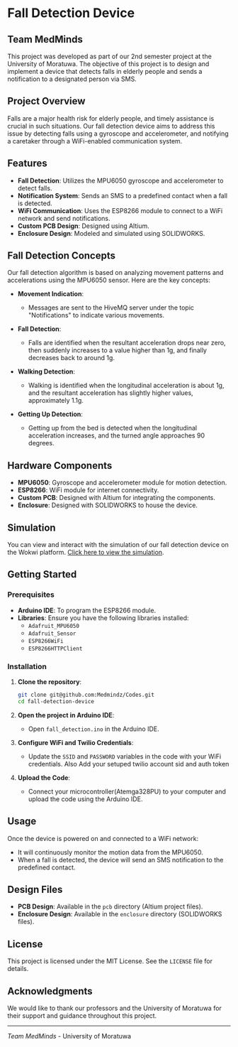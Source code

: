# Fall Detection Device

## Team MedMinds

This project was developed as part of our 2nd semester project at the University of Moratuwa. The objective of this project is to design and implement a device that detects falls in elderly people and sends a notification to a designated person via SMS.

## Project Overview

Falls are a major health risk for elderly people, and timely assistance is crucial in such situations. Our fall detection device aims to address this issue by detecting falls using a gyroscope and accelerometer, and notifying a caretaker through a WiFi-enabled communication system.

## Features

- **Fall Detection**: Utilizes the MPU6050 gyroscope and accelerometer to detect falls.
- **Notification System**: Sends an SMS to a predefined contact when a fall is detected.
- **WiFi Communication**: Uses the ESP8266 module to connect to a WiFi network and send notifications.
- **Custom PCB Design**: Designed using Altium.
- **Enclosure Design**: Modeled and simulated using SOLIDWORKS.

## Fall Detection Concepts

Our fall detection algorithm is based on analyzing movement patterns and accelerations using the MPU6050 sensor. Here are the key concepts:

- **Movement Indication**: 
  - Messages are sent to the HiveMQ server under the topic "Notifications" to indicate various movements.

- **Fall Detection**:
  - Falls are identified when the resultant acceleration drops near zero, then suddenly increases to a value higher than 1g, and finally decreases back to around 1g.

- **Walking Detection**:
  - Walking is identified when the longitudinal acceleration is about 1g, and the resultant acceleration has slightly higher values, approximately 1.1g.

- **Getting Up Detection**:
  - Getting up from the bed is detected when the longitudinal acceleration increases, and the turned angle approaches 90 degrees.

## Hardware Components

- **MPU6050**: Gyroscope and accelerometer module for motion detection.
- **ESP8266**: WiFi module for internet connectivity.
- **Custom PCB**: Designed with Altium for integrating the components.
- **Enclosure**: Designed with SOLIDWORKS to house the device.

## Simulation

You can view and interact with the simulation of our fall detection device on the Wokwi platform. [Click here to view the simulation](https://wokwi.com/projects/382452706605097985).

## Getting Started

### Prerequisites

- **Arduino IDE**: To program the ESP8266 module.
- **Libraries**: Ensure you have the following libraries installed:
  - `Adafruit_MPU6050`
  - `Adafruit_Sensor`
  - `ESP8266WiFi`
  - `ESP8266HTTPClient`

### Installation

1. **Clone the repository**:
    ```bash
    git clone git@github.com:Medmindz/Codes.git
    cd fall-detection-device
    ```

2. **Open the project in Arduino IDE**:
    - Open `fall_detection.ino` in the Arduino IDE.

3. **Configure WiFi and Twilio Credentials**:
    - Update the `SSID` and `PASSWORD` variables in the code with your WiFi credentials. Also Add your setuped twilio account sid and auth token

4. **Upload the Code**:
    - Connect your microcontroller(Atemga328PU) to your computer and upload the code using the Arduino IDE.

## Usage

Once the device is powered on and connected to a WiFi network:
- It will continuously monitor the motion data from the MPU6050.
- When a fall is detected, the device will send an SMS notification to the predefined contact.

## Design Files

- **PCB Design**: Available in the `pcb` directory (Altium project files).
- **Enclosure Design**: Available in the `enclosure` directory (SOLIDWORKS files).

## License

This project is licensed under the MIT License. See the `LICENSE` file for details.

## Acknowledgments

We would like to thank our professors and the University of Moratuwa for their support and guidance throughout this project.

---

*Team MedMinds* - University of Moratuwa
